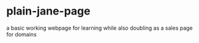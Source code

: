 # plain-jane-page
a basic working webpage for learning while also doubling as a sales page for domains 
